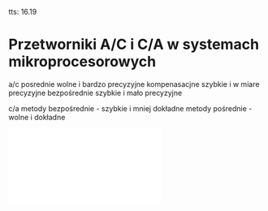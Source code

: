tts: 16.19
# Przetworniki A/C i C/A w systemach mikroprocesorowych

a/c
posrednie wolne i bardzo precyzyjne
kompenasacjne szybkie i w miare precyzyjne
bezpośrednie szybkie i mało precyzyjne


c/a
metody bezpośrednie - szybkie i mniej dokładne
metody pośrednie - wolne i dokładne


![](Notatki/Semestr%204/Podstawy%20techniki%20mikroprocesorowej%201/Wykłady/Wykład%2010/PTM-wyk-10.pdf)
